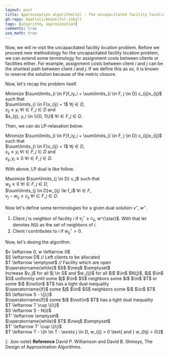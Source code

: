 ```yaml
---
layout: post
title: Approximation algorithm(12) - The uncapacitated facility location problem(2)
gh-repo: daattali/beautiful-jekyll
tags: [algorithm, approximation]
comments: true
use_math: true
---
```


Now, we will re visit the uncapacitated facility location problem.
Before we proceed new methodology for the uncapacitated facility location problem, we can extend some terminology for assignment costs between clients or facilities either.
For example, assignment costs between client $i$ and $j$ can be the shortest path between client $i$ and $j$.
If we define this as so, it is known to reserve the solution because of the metric closure.

Now, let's recap the problem itself.

Minimize $\sum\limits_{i \in F}f_iy_i + \sum\limits_{i \in F, j \in D} c_{ij}x_{ij}$ such that<br>
$\sum\limits_{i \in F}x_{ij} = 1$ $\forall j \in D$, <br>
$x_{ij} \le y_i$ $\forall i \in F, j \in D$ and <br>
$x_{ij}, y_i \in \\{0, 1\\}$ $\forall i \in F, j \in D$.

Then, we can do LP-relaxation below.

Minimize $\sum\limits_{i \in F}f_iy_i + \sum\limits_{i \in F, j \in D} c_{ij}x_{ij}$ such that <br>
$\sum\limits_{i \in F}x_{ij} = 1$ $\forall j \in D$, <br>
$x_{ij} \le y_i$ $\forall i \in F, j \in D$ and <br>
$x_{ij}, y_i \ge 0$ $\forall i \in F, j \in D$.

With above, LP dual is like follow.

Maximize $\sum\limits_{j \in D} v_j$ such that <br>
$w_{ij} \ge 0$ $\forall i \in F, j \in D$,<br>
$\sum\limits_{j \in D}w_{ij} \le f_i$ $\forall i \in F$,<br>
$v_j - w_{ij} \le c_{ij}$ $\forall i \in F, j \in D$.

Now let's define some terminologies for a given dual solution $v^{\star}, w^{\star}$.

1. Client $j$ is neighbor of facility $i$ if $v_{j}^{\star}$ $\ge$ $c_{ij}$, w^{\star}$.
With that let denotes $N(i)$ as the set of neighbors of $i$.
2. Client $i$ contributes to $i$ if $w_{ij}^{\star} > 0$.

Now, let's desing the algorithm.

<div class="alg">
    $v \leftarrow 0, w \leftarrow 0$<br>
    $S \leftarrow D$ // Left clients to be allocated<br>
    $T \leftarrow \emptyset$ // Facility which are open<br>
    $\operatorname{while}$ $S$ $\neq$ $\emptyset$<br>
    <div class="alg">
        Increase $v_j$ for all $j \in S$ and $w_{ij}$ for all $i$ $\in$ $N(j)$, $j$ $\in$ $S$ uniformly until some $j$ $\in$ $S$ neighbors some $i$ $\in$ $T$ or some $i$ $\not\in$ $T$ has a tight dual inequality<br>
        $\operatorname{if}$ some $j$ $\in$ $S$ neighbors some $i$ $\in$ $T$<br>
        <div class="alg">
            $S \leftarrow S - \{j\}$
        </div>
        $\operatorname{if}$ some $i$ $\not\in$ $T$ has a tight dual inequality<br>
        <div class="alg">
            $T \leftarrow T \cup \{i\}$<br>
            $S \leftarrow S - N(i)$
        </div>
    </div>
    $T' \leftarrow \emptyset$<br>
    $\operatorname{while}$ $T$ $\neq$ $\emptyset$<br>
    <div class="alg">
        $T' \leftarrow T' \cup \{i\}$<br>
        $T \leftarrow T - \{h \in T : \exists j \in D, w_{ij} > 0 \text{ and } w_{hj} > 0\}$<br>
    </div>
</div>


{: .box-note}
**Reference** David P. Williamson and David B. Shmoys, The Design of Approximation Algorithms.